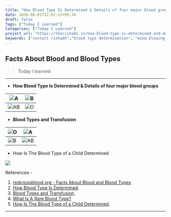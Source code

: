```yaml
---
title: "How Blood Type Is Determined & Details of four major blood groups"
date: 2020-08-01T12:02:13+05:30
draft: false
Tags: ["Today I Learned"]
Categories: ["Today I Learned"]
project_url: "https://therishabh.in/how-blood-type-is-determined-and-details-of-four-major-blood-groups/"
keywords: ["contact rishabh","blood type determination", "mind blowing facts", "today I learned"]
---
```


## Facts About Blood and Blood Types
> Today I learned
___________________________________________

* **How Blood Type Is Determined & Details of four major blood groups**

| ![A](/images/a.png) | ![B](/images/b.png) |
|---|---|
| ![AB](/images/ab.png) | ![O](/images/o.png) |


* **Blood Types and Transfusion**

| ![O](/images/do.png) | ![A](/images/da.png) |
|---|---|
| ![B](/images/db.png) | ![AB](/images/dab.png) |


* How Is The Blood Type of a Child Determined

![](/images/child-blood-group.jpeg)

References -

1. [redcrossblood.org - Facts About Blood and Blood Types](https://www.redcrossblood.org/donate-blood/blood-types.html)
2. [How Blood Type Is Determined](https://www.redcrossblood.org/donate-blood/blood-types.html#how-blood-type-is-determined-and-why-you-need-to-know).
3. [Blood Types and Transfusion](https://www.redcrossblood.org/donate-blood/blood-types.html#blood-types-and-transfusion).
4. [What Is A Rare Blood Type?](https://www.redcrossblood.org/donate-blood/blood-types.html#what-is-a-rare-blood-type).
5. [How Is The Blood Type of a Child Determined](https://www.redcrossblood.org/donate-blood/blood-types.html#how-is-my-blood-type-determined-).

___________________________________________
